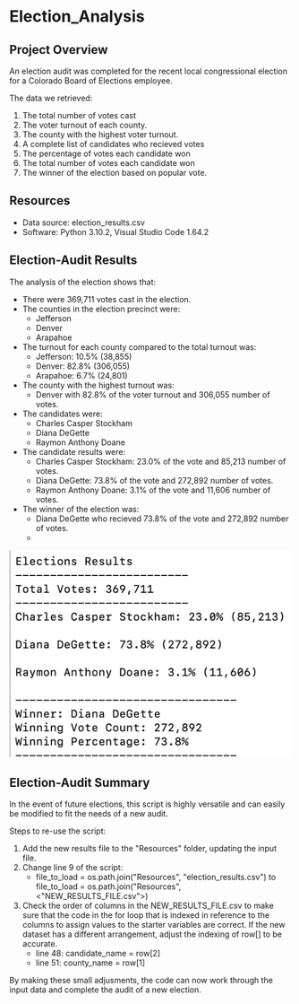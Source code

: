 # Election_Analysis

## Project Overview
An election audit was completed for the recent local congressional election for a Colorado Board of Elections employee.

The data we retrieved:
 1. The total number of votes cast
 2. The voter turnout of each county.
 3. The county with the highest voter turnout.
 4. A complete list of candidates who recieved votes
 5. The percentage of votes each candidate won
 6. The total number of votes each candidate won
 7. The winner of the election based on popular vote.

## Resources
- Data source: election_results.csv
- Software: Python 3.10.2, Visual Studio Code 1.64.2

## Election-Audit Results
The analysis of the election shows that:
- There were 369,711 votes cast in the election.
- The counties in the election precinct were:
    - Jefferson
    - Denver
    - Arapahoe
- The turnout for each county compared to the total turnout was:
    - Jefferson: 10.5% (38,855)
    - Denver: 82.8% (306,055)
    - Arapahoe: 6.7% (24,801)
- The county with the highest turnout was:
    - Denver with 82.8% of the voter turnout and 306,055 number of votes.
- The candidates were:
    - Charles Casper Stockham
    - Diana DeGette
    - Raymon Anthony Doane
- The candidate results were:
    - Charles Casper Stockham: 23.0% of the vote and 85,213 number of votes.
    - Diana DeGette: 73.8% of the vote and 272,892 number of votes.
    - Raymon Anthony Doane: 3.1% of the vote and 11,606 number of votes. 
- The winner of the election was:
    - Diana DeGette who recieved 73.8% of the vote and 272,892 number of votes.
    - 
![](https://github.com/NKKhosa/Election_Analysis/blob/main/Resources/election_results.png?raw=true)
## Election-Audit Summary

In the event of future elections, this script is highly versatile and can easily be modified to fit the needs of a new audit. 

Steps to re-use the script:
1. Add the new results file to the "Resources" folder, updating the input file. 
2. Change line 9 of the script:
     - file_to_load = os.path.join("Resources", "election_results.csv") to file_to_load = os.path.join("Resources", <"NEW_RESULTS_FILE.csv">)
3. Check the order of columns in the NEW_RESULTS_FILE.csv to make sure that the code in the for loop that is indexed in reference to the columns to assign values to the starter variables are correct. If the new dataset has a different arrangement, adjust the indexing of row[] to be accurate.
    - line 48: candidate_name = row[2] 
    - line 51: county_name = row[1]

By making these small adjusments, the code can now work through the input data and complete the audit of a new election.

